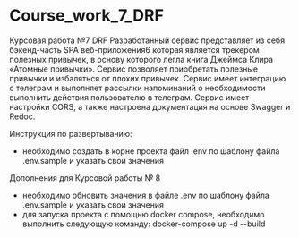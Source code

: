 # Course_work_7_DRF

Курсовая работа №7 DRF
Разработанный сервис представляет из себя бэкенд-часть SPA веб-приложения6 которая является трекером полезных привычек,
в основу которого легла книга Джеймса Клира «Атомные привычки». Сервис позволяет приобретать полезные привычки и
избаляться от плохих привычек.
Сервис имеет интеграцию с телеграм и выполняет рассылки напоминаний о необходимости выполнить действия пользователю в
телеграм. Сервис имеет настройки CORS, а также настроена документация на основе Swagger и Redoc.

Инструкция по развертыванию:
- необходимо создать в корне проекта файл .env по шаблону файла .env.sample и указать свои значения

Дополнения для Курсовой работы № 8
- необходимо обновить значения в файле .env по шаблону файла .env.sample и указать свои значения
- для запуска проекта с помощью docker compose, необходимо выполнить следующую команду:
  docker-compose up -d --build